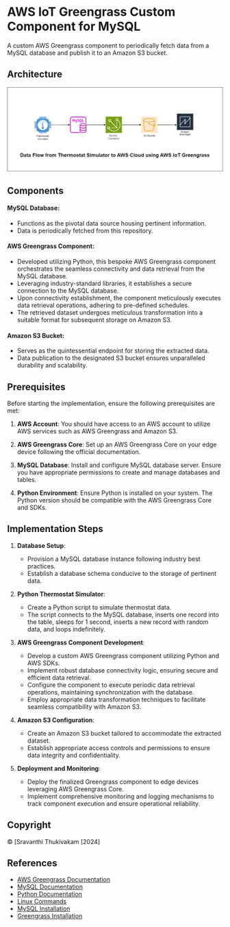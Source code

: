 # AWS IoT Greengrass Custom Component for MySQL

A custom AWS Greengrass component to periodically fetch data from a MySQL database and publish it to an Amazon S3 bucket.

## Architecture

 ![Architecture](MySQLGGConnector.png)

## Components

#### MySQL Database:

- Functions as the pivotal data source housing pertinent information.
- Data is periodically fetched from this repository.

#### AWS Greengrass Component:

- Developed utilizing Python, this bespoke AWS Greengrass component orchestrates the seamless connectivity and data retrieval from the MySQL database.
- Leveraging industry-standard libraries, it establishes a secure connection to the MySQL database.
- Upon connectivity establishment, the component meticulously executes data retrieval operations, adhering to pre-defined schedules.
- The retrieved dataset undergoes meticulous transformation into a suitable format for subsequent storage on Amazon S3.

#### Amazon S3 Bucket:

- Serves as the quintessential endpoint for storing the extracted data.
- Data publication to the designated S3 bucket ensures unparalleled durability and scalability.

## Prerequisites

Before starting the implementation, ensure the following prerequisites are met:

1. **AWS Account**: You should have access to an AWS account to utilize AWS services such as AWS Greengrass and Amazon S3.

2. **AWS Greengrass Core**: Set up an AWS Greengrass Core on your edge device following the official documentation.

3. **MySQL Database**: Install and configure MySQL database server. Ensure you have appropriate permissions to create and manage databases and tables.

4. **Python Environment**: Ensure Python is installed on your system. The Python version should be compatible with the AWS Greengrass Core and SDKs.


## Implementation Steps

1. **Database Setup**:
   - Provision a MySQL database instance following industry best practices.
   - Establish a database schema conducive to the storage of pertinent data.

2. **Python Thermostat Simulator**:
   - Create a Python script to simulate thermostat data.
   - The script connects to the MySQL database, inserts one record into the table, sleeps for 1 second, inserts a new record with random data, and loops indefinitely.

3. **AWS Greengrass Component Development**:
   - Develop a custom AWS Greengrass component utilizing Python and AWS SDKs.
   - Implement robust database connectivity logic, ensuring secure and efficient data retrieval.
   - Configure the component to execute periodic data retrieval operations, maintaining synchronization with the database.
   - Employ appropriate data transformation techniques to facilitate seamless compatibility with Amazon S3.

4. **Amazon S3 Configuration**:
   - Create an Amazon S3 bucket tailored to accommodate the extracted dataset.
   - Establish appropriate access controls and permissions to ensure data integrity and confidentiality.

5. **Deployment and Monitoring**:
   - Deploy the finalized Greengrass component to edge devices leveraging AWS Greengrass Core.
   - Implement comprehensive monitoring and logging mechanisms to track component execution and ensure operational reliability.


## Copyright

© [Sravanthi Thukivakam [2024]


## References

- [AWS Greengrass Documentation](https://docs.aws.amazon.com/greengrass/latest/developerguide/what-is-gg.html)
- [MySQL Documentation](https://dev.mysql.com/doc/)
- [Python Documentation](https://docs.python.org/)
- [Linux Commands](SravanthiHelloWorld/Linux.md)
- [MySQL Installation](SravanthiHelloWorld/MySQL.md)
- [Greengrass Installation](SravanthiHelloWorld/Greengrass.md)

